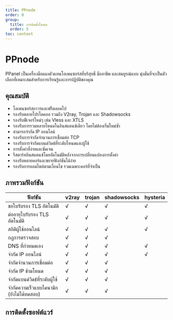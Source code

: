 ```yaml
---
title: PPnode
order: 0
group: 
  title: การติดตั้งโหนด
  order: 5
toc: content
---
```


# PPnode

PPanel เป็นเครื่องมือแผงตัวแทนโอเพนซอร์สที่บริสุทธิ์ มืออาชีพ และสมบูรณ์แบบ มุ่งมั่นที่จะเป็นตัวเลือกที่เหมาะสมสำหรับการเรียนรู้และการปฏิบัติของคุณ

## คุณสมบัติ

- โอเพนซอร์สถาวรและฟรีตลอดไป
- รองรับหลายโปรโตคอล รวมถึง V2ray, Trojan และ Shadowsocks
- รองรับฟีเจอร์ใหม่ๆ เช่น Vless และ XTLS
- รองรับการรวมหลายโหนดในอินสแตนซ์เดียว โดยไม่ต้องเริ่มใหม่ซ้ำ
- สามารถจำกัด IP ออนไลน์
- รองรับการจำกัดจำนวนการเชื่อมต่อ TCP
- รองรับการจำกัดแบนด์วิดธ์ที่ระดับโหนดและผู้ใช้
- การตั้งค่าที่ง่ายและชัดเจน
- รีสตาร์ทอินสแตนซ์โดยอัตโนมัติหลังจากการเปลี่ยนแปลงการตั้งค่า
- รองรับหลายคอร์และขยายฟังก์ชันได้ง่าย
- รองรับการคอมไพล์ตามเงื่อนไข รวมเฉพาะคอร์ที่จำเป็น

## ภาพรวมฟังก์ชัน

| ฟังก์ชัน          | v2ray | trojan | shadowsocks | hysteria |
| ----------------- | ----- | ------ | ----------- | -------- |
| ขอใบรับรอง TLS อัตโนมัติ | √     | √      | √           | √        |
| ต่ออายุใบรับรอง TLS อัตโนมัติ | √     | √      | √           | √        |
| สถิติผู้ใช้ออนไลน์      | √     | √      | √           | √        |
| กฎการตรวจสอบ        | √     | √      | √           |          |
| DNS ที่กำหนดเอง     | √     | √      | √           | √        |
| จำกัด IP ออนไลน์    | √     | √      | √           | √        |
| จำกัดจำนวนการเชื่อมต่อ       | √     | √      | √           |          |
| จำกัด IP ข้ามโหนด   | √     | √      | √           |          |
| จำกัดแบนด์วิดธ์ที่ระดับผู้ใช้    | √     | √      | √           |          |
| จำกัดความเร็วแบบไดนามิก (ยังไม่ได้ทดสอบ)   | √     | √      | √           |          |

## การติดตั้งซอฟต์แวร์

